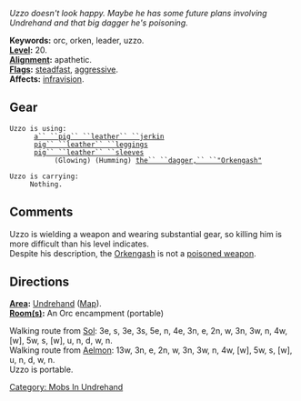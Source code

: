 *Uzzo doesn't look happy. Maybe he has some future plans involving
Undrehand and that big dagger he's poisoning.*

**Keywords:** orc, orken, leader, uzzo.  
**[Level](Level.md "wikilink"):** 20.  
**[Alignment](Alignment.md "wikilink"):** apathetic.  
**[Flags](:Category:_Mob_Types.md "wikilink"):**
[steadfast](Sentinel_Mobs.md "wikilink"),
[aggressive](Aggressive_Mobs.md "wikilink").  
**Affects:** [infravision](Infravision.md "wikilink").  

## Gear

`Uzzo is using:`  
<worn on body>`      `[`a`` ``pig`` ``leather`` ``jerkin`](Pig_Leather_Jerkin.md "wikilink")  
<worn on legs>`      `[`pig`` ``leather`` ``leggings`](Pig_Leather_Leggings.md "wikilink")  
<worn on arms>`      `[`pig`` ``leather`` ``sleeves`](Pig_Leather_Sleeves.md "wikilink")  
<wielded>`           (Glowing) (Humming) `[`the`` ``dagger,`` ``"Orkengash"`](Orkengash.md "wikilink")

`Uzzo is carrying:`  
`     Nothing.`

## Comments

Uzzo is wielding a weapon and wearing substantial gear, so killing him
is more difficult than his level indicates.  
Despite his description, the [Orkengash](Orkengash "wikilink") is not a
[poisoned weapon](:Category:_Poisoned_Weapons.md "wikilink").

## Directions

**[Area](:Category:_Areas.md "wikilink"):**
[Undrehand](:Category:_Undrehand.md "wikilink")
([Map](Undrehand_Map.md "wikilink")).  
**[Room(s)](:Category:_Rooms.md "wikilink"):** An Orc encampment
(portable)

Walking route from [Sol](Sol.md "wikilink"): 3e, s, 3e, 3s, 5e, n, 4e,
3n, e, 2n, w, 3n, 3w, n, 4w, \[w\], 5w, s, \[w\], u, n, d, w, n.  
Walking route from [Aelmon](Aelmon.md "wikilink"): 13w, 3n, e, 2n, w,
3n, 3w, n, 4w, \[w\], 5w, s, \[w\], u, n, d, w, n.  
Uzzo is portable.  

[Category: Mobs In Undrehand](Category:_Mobs_In_Undrehand "wikilink")
